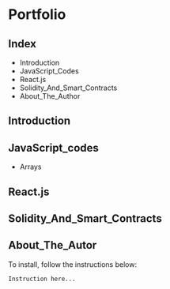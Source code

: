# Portfolio


## Index

- Introduction
- JavaScript_Codes
- React.js
- Solidity_And_Smart_Contracts
- About_The_Author

## Introduction

<p align="justify">

</p>

## JavaScript_codes

- Arrays

## React.js

## Solidity_And_Smart_Contracts

## About_The_Autor

To install, follow the instructions below:

```bash
Instruction here...
